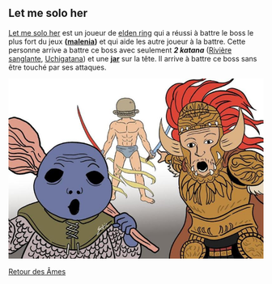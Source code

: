 ## Let me solo her
[Let me solo her](https://www.lemonde.fr/pixels/article/2022/04/19/let-me-solo-her-dans-elden-ring-l-extravagante-histoire-du-heros-a-la-tete-de-soupiere_6122824_4408996.html) est un joueur de [elden ring](https://fr.wikipedia.org/wiki/Elden_Ring) qui a réussi à battre le boss le plus fort du jeux **([malenia](https://www.actugaming.net/guide-malenia-elden-ring-491750/))** et qui aide les autre joueur à la battre. Cette personne arrive a battre ce boss avec seulement **_2 katana_** ([Rivière sanglante](https://www.millenium.org/guide/392092.html), [Uchigatana](https://www.millenium.org/guide/390299.html)) et une **[jar](https://eldenring.wiki.fextralife.com/Jar)** sur la tête. Il arrive à battre ce boss sans être touché par ses attaques.

![alt text](https://github.com/Willthore/elden-aix/blob/main/fun.jpg "Logo Title Text 1")


[Retour des Âmes](https://github.com/Willthore/elden-aix/blob/main/README.md)
